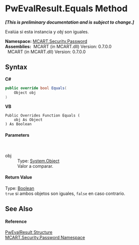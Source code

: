 # PwEvalResult.Equals Method 
 _**\[This is preliminary documentation and is subject to change.\]**_

Evalúa si esta instancia y *obj* son iguales.

**Namespace:**&nbsp;<a href="dbbe708a-6e0a-d3f8-20a0-94d530d6d526">MCART.Security.Password</a><br />**Assemblies:**&nbsp;&nbsp;MCART (in MCART.dll) Version: 0.7.0.0<br />&nbsp;&nbsp;MCART (in MCART.dll) Version: 0.7.0.0<br />

## Syntax

**C#**<br />
``` C#
public override bool Equals(
	Object obj
)
```

**VB**<br />
``` VB
Public Overrides Function Equals ( 
	obj As Object
) As Boolean
```


#### Parameters
&nbsp;<dl><dt>obj</dt><dd>Type: <a href="http://msdn2.microsoft.com/es-es/library/e5kfa45b" target="_blank">System.Object</a><br />Valor a comparar.</dd></dl>

#### Return Value
Type: <a href="http://msdn2.microsoft.com/es-es/library/a28wyd50" target="_blank">Boolean</a><br />`true` si ambos objetos son iguales, `false` en caso contrario.

## See Also


#### Reference
<a href="ce490786-90eb-803c-6d58-7125afd2adee">PwEvalResult Structure</a><br /><a href="dbbe708a-6e0a-d3f8-20a0-94d530d6d526">MCART.Security.Password Namespace</a><br />